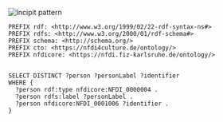 

![Incipit pattern](D2/incipit-pattern.d2)

``` sparql linenums="1" title="Query"
PREFIX rdf: <http://www.w3.org/1999/02/22-rdf-syntax-ns#>
PREFIX rdfs: <http://www.w3.org/2000/01/rdf-schema#>
PREFIX schema: <http://schema.org/>
PREFIX cto: <https://nfdi4culture.de/ontology/>
PREFIX nfdicore: <https://nfdi.fiz-karlsruhe.de/ontology/>


SELECT DISTINCT ?person ?personLabel ?identifier
WHERE {
  ?person rdf:type nfdicore:NFDI_0000004 .
  ?person rdfs:label ?personLabel .
  ?person nfdicore:NFDI_0001006 ?identifier .
} 
```
